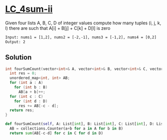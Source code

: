 # [LC_4sum-ii](https://leetcode.com/problems/4sum-ii)

Given four lists A, B, C, D of integer values
compute how many tuples (i, j, k, l) there are such that A[i] + B[j] + C[k] + D[l] is zero

```txt
Input: nums1 = [1,2], nums2 = [-2,-1], nums3 = [-1,2], nums4 = [0,2]
Output: 2
```

## Solution

```cpp
int fourSumCount(vector<int>& A, vector<int>& B, vector<int>& C, vector<int>& D) {
  int res = 0;
  unordered_map<int, int> AB;
  for (int a : A)
    for (int b : B)
      AB[a + b]++;
  for (int c : C)
    for (int d : D)
      res += AB[-c - d];
  return res;
}
```

```py
def fourSumCount(self, A: List[int], B: List[int], C: List[int], D: List[int]) -> int:
  AB = collections.Counter(a+b for a in A for b in B)
  return sum(AB[-c-d] for c in C for d in D)
```
